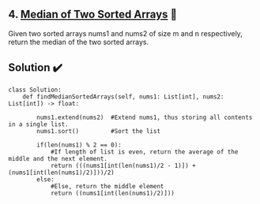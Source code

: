 ## 4. [Median of Two Sorted Arrays](https://leetcode.com/problems/median-of-two-sorted-arrays/) :link:

Given two sorted arrays nums1 and nums2 of size m and n respectively, return the median of the two sorted arrays.

## Solution :heavy_check_mark:


```python3
class Solution:
    def findMedianSortedArrays(self, nums1: List[int], nums2: List[int]) -> float:
	
        nums1.extend(nums2)  #Extend nums1, thus storing all contents in a single list.
        nums1.sort()         #Sort the list
		
        if(len(nums1) % 2 == 0):
			#If length of list is even, return the average of the middle and the next element.
            return (((nums1[int(len(nums1)/2 - 1)]) + (nums1[int(len(nums1)/2)]))/2) 
        else:
			#Else, return the middle element
            return ((nums1[int(len(nums1)/2)]))
```